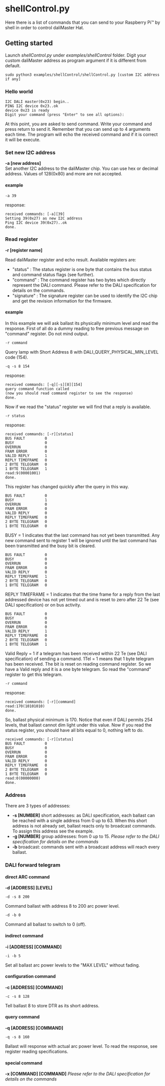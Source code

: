 # shellControl.py

Here there is a list of commands that you can send to your Raspberry Pi™ by shell in order to control daliMaster Hat.

## Getting started
Launch *shellControl.py* under *examples/shellControl* folder. Digit your custom daliMaster address as program argument if it is different from default.
```
sudo python3 examples/shellControl/shellControl.py [custom I2C address if any]
```
### Hello world
```
I2C DALI master(0x23) begin..
PING I2C device 0x23..ok
device 0x23 is ready
Digit your command (press "Enter" to see all options):
```
At this point, you are asked to send command. Write your command and press return to send it. Remember that you can send up to 4 arguments each time. The program will echo the received command and if it is correct it will be execute.

### Set new I2C address
**-a [new address]**  
Set another I2C address to the daliMaster chip. You can use hex or decimal address. Values of 128(0x80) and more are not accepted.
#### example
```
-a 39
```
response:
```
received commands: [-a][39]
Setting 39(0x27) as new I2C address
Ping I2C device 39(0x27)..ok
done.
```
### Read register
**-r [register name]**

Read daliMaster register and echo result. Available registers are:
* "status" :
The status register is one byte that contains the bus status and command status flags (see further).
* "command" :
The command register has two bytes which directly represent the DALI command. Please refer to the DALI specification for details on the commands.
* "signature" :
The signature register can be used to identify the I2C chip and get the revision information for the firmware.

#### example
In this example we will ask ballast its physically minimum level and read the response.
First of all do a dummy reading to free previous message on "command" register. Do not mind output.
```
-r command
```
Query lamp with Short Address 8 with DALI_QUERY_PHYSICAL_MIN_LEVEL code (154).
```
-q -s 8 154
```
response:
```
received commands: [-q][-s][8][154]
query command function called
(now you should read command register to see the response)
done.
```
Now if we read the "status" register we will find that a reply is available.
```
-r status
```
response:
```
received commands: [-r][status]
BUS FAULT         0
BUSY              0
OVERRUN           0
FRAM ERROR        0
VALID REPLY       1
REPLY TIMEFRAME   0
2 BYTE TELEGRAM   0
1 BYTE TELEGRAM   1
read:9(00001001)
done.
```
This register has changed quickly after the query in this way.
```
BUS FAULT         0
BUSY              1
OVERRUN           0
FRAM ERROR        0
VALID REPLY       0
REPLY TIMEFRAME   0
2 BYTE TELEGRAM   0
1 BYTE TELEGRAM   0
```
BUSY = 1 indicates that the last command has not yet been transmitted. Any new command sent to register 1 will be ignored until the last command has been transmitted and the busy bit is cleared.
```
BUS FAULT         0
BUSY              0
OVERRUN           0
FRAM ERROR        0
VALID REPLY       0
REPLY TIMEFRAME   1
2 BYTE TELEGRAM   0
1 BYTE TELEGRAM   0
```
REPLY TIMEFRAME = 1 indicates that the time frame for a reply from the last addressed device has not yet timed out and is reset to zero after 22 Te (see DALI specification) or on bus activity.
```
BUS FAULT         0
BUSY              0
OVERRUN           0
FRAM ERROR        0
VALID REPLY       1
REPLY TIMEFRAME   0
2 BYTE TELEGRAM   0
1 BYTE TELEGRAM   1
```
Valid Reply = 1 if a telegram has been received within 22 Te (see DALI specification) of sending a command. 1Tel = 1 means that 1 byte telegram has been received. The bit is reset on reading command register.
So we have a Valid reply and it is a one byte telegram. So read the "command" register to get this telegram.  
```
-r command
```
response:
```
received commands: [-r][command]
read:170(10101010)
done.
```
So, ballast physical minimum is 170. Notice that even if DALI permits 254 levels, that ballast cannot dim light under this value. Now if you read the status register, you should have all bits equal to 0, nothing left to do.
```
received commands: [-r][status]
BUS FAULT         0
BUSY              0
OVERRUN           0
FRAM ERROR        0
VALID REPLY       0
REPLY TIMEFRAME   0
2 BYTE TELEGRAM   0
1 BYTE TELEGRAM   0
read:0(00000000)
done.
```
### Address
There are 3 types of addresses:
* **-s [NUMBER]** short addresses: as DALI specification, each ballast can be reached with a single address from 0 up to 63. When this short address is not already set, ballast reacts only to broadcast commands. To assign this address see the example.
* **-g [NUMBER]** group addresses: from 0 up to 15. *Please refer to the DALI specification for details on the commands*
* **-b** broadcast: commands sent with a broadcast address will reach every ballast.

### DALI forward telegram
#### direct ARC command
**-d [ADDRESS] [LEVEL]**
```
-d -s 8 200
```
Command ballast with address 8 to 200 arc power level.
```
-d -b 0
```
Command all ballast to switch to 0 (off).
#### indirect command
**-i [ADDRESS] [COMMAND]**
```
-i -b 5
```
Set all ballast arc power levels to the "MAX LEVEL" without fading.
#### configuration command
**-c [ADDRESS] [COMMAND]**
```
-c -s 8 128
```
Tell ballast 8 to store DTR as its short address.
#### query command
**-q [ADDRESS] [COMMAND]**
```
-q -s 8 160
```
Ballast will response with actual arc power level. To read the response, see register reading specifications.
#### special command
**-x [COMMAND] [COMMAND]** *Please refer to the DALI specification for details on the commands*
